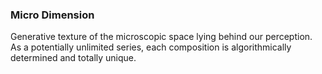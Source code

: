### Micro Dimension 
Generative texture of the microscopic space lying behind our perception. As a potentially unlimited series, each composition is algorithmically determined and totally unique.

